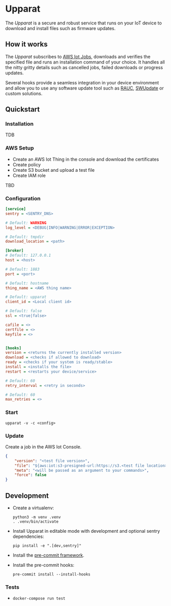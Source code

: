 # Upparat

The _Upparat_ is a secure and robust service that runs on your
IoT device to download and install files such as firmware updates.

## How it works

The _Upparat_ subscribes to [AWS Iot Jobs](https://docs.aws.amazon.com/en_pv/iot/latest/developerguide/iot-jobs.html),
downloads and verifies the specified file and runs an installation command of your
choice. It handles all the nitty gritty details such as cancelled jobs,
failed downloads or progress updates.

Several hooks provide a seamless integration in your device environment and allow you
to use any software update tool such as [RAUC](https://github.com/rauc/rauc),
[SWUpdate](https://github.com/sbabic/swupdate) or custom solutions.

## Quickstart

### Installation
TDB

### AWS Setup
- Create an AWS Iot Thing in the console and download the certificates
- Create policy
- Create S3 bucket and upload a test file
- Create IAM role

TBD

### Configuration
```ini
[service]
sentry = <SENTRY_DNS>

# Default: WARNING
log_level = <DEBUG|INFO|WARNING|ERROR|EXCEPTION>

# Default: tmpdir
download_location = <path>

[broker]
# Default: 127.0.0.1
host = <host>

# Default: 1883
port = <port>

# Default: hostname
thing_name = <AWS thing name>

# Default: upparat
client_id = <Local client id>

# Default: false
ssl = <true|false>

cafile = <>
certfile = <>
keyfile = <>


[hooks]
version = <returns the currently installed version>
download = <checks if allowed to download>
ready = <checks if your system is ready/stable>
install = <installs the file>
restart = <restarts your device/service>

# Default: 60
retry_interval = <retry in seconds>

# Default: 60
max_retries = <>
```

### Start
`upparat -v -c <config>`

### Update
Create a job in the AWS Iot Console.

```json
{
    "version": "<test file version>",
    "file": "${aws:iot:s3-presigned-url:https://s3.<test file location>}",
    "meta": "<will be passed as an argument to your commands>",
    "force": false
}
```


## Development
- Create a virtualenv:
  ```
  python3 -m venv .venv
  . .venv/bin/activate
  ```

- Install Upparat in editable mode with development and optional sentry dependencies:
  ```
  pip install -e ".[dev,sentry]"
  ```

- Install the [pre-commit framework](https://pre-commit.com/#install).

- Install the pre-commit hooks:
  ```
  pre-commit install --install-hooks
  ```

### Tests

- `docker-compose run test`
